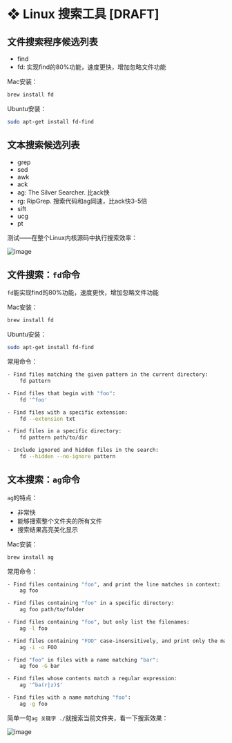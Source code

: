 # ❖ Linux 搜索工具 [DRAFT]

## 文件搜索程序候选列表
- find
- fd: 实现find的80%功能，速度更快，增加忽略文件功能


Mac安装：
```sh
brew install fd
```

Ubuntu安装：
```sh
sudo apt-get install fd-find
```


## 文本搜索候选列表

- grep
- sed
- awk
- ack
- ag: The Silver Searcher. 比ack快
- rg: RipGrep. 搜索代码和ag同速，比ack快3-5倍
- sift
- ucg
- pt

测试——在整个Linux内核源码中执行搜索效率：

![image](https://user-images.githubusercontent.com/14041622/52792438-5dec9180-30a6-11e9-919f-d900887fbb4c.png)



## 文件搜索：`fd`命令

`fd`能实现find的80%功能，速度更快，增加忽略文件功能

Mac安装：
```sh
brew install fd
```

Ubuntu安装：
```sh
sudo apt-get install fd-find
```

常用命令：
```sh
- Find files matching the given pattern in the current directory:
    fd pattern

- Find files that begin with "foo":
    fd '^foo'

- Find files with a specific extension:
    fd --extension txt

- Find files in a specific directory:
    fd pattern path/to/dir

- Include ignored and hidden files in the search:
    fd --hidden --no-ignore pattern
```



## 文本搜索：`ag`命令

`ag`的特点：
- 非常快
- 能够搜索整个文件夹的所有文件
- 搜索结果高亮美化显示


Mac安装：
```sh
brew install ag
```

常用命令：
```sh
- Find files containing "foo", and print the line matches in context:
    ag foo

- Find files containing "foo" in a specific directory:
    ag foo path/to/folder

- Find files containing "foo", but only list the filenames:
    ag -l foo

- Find files containing "FOO" case-insensitively, and print only the match, rather than the whole line:
    ag -i -o FOO

- Find "foo" in files with a name matching "bar":
    ag foo -G bar

- Find files whose contents match a regular expression:
    ag '^ba(r|z)$'

- Find files with a name matching "foo":
    ag -g foo 
```

简单一句`ag 关键字 ./`就搜索当前文件夹，看一下搜索效果：

![image](https://user-images.githubusercontent.com/14041622/52792377-31d11080-30a6-11e9-8a3c-aab368c5ce80.png)
